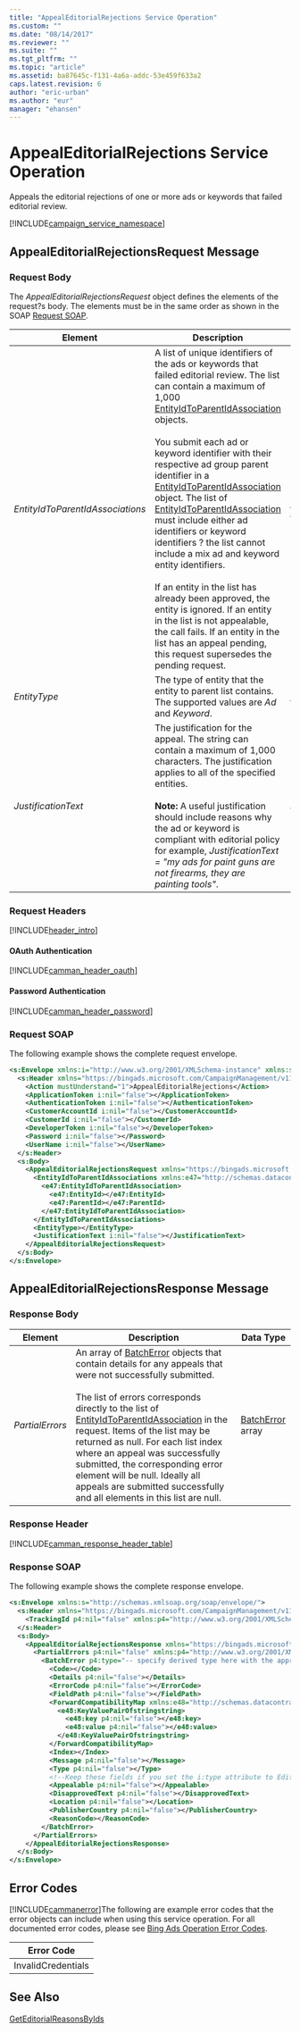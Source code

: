 ```yaml
---
title: "AppealEditorialRejections Service Operation"
ms.custom: ""
ms.date: "08/14/2017"
ms.reviewer: ""
ms.suite: ""
ms.tgt_pltfrm: ""
ms.topic: "article"
ms.assetid: ba87645c-f131-4a6a-addc-53e459f633a2
caps.latest.revision: 6
author: "eric-urban"
ms.author: "eur"
manager: "ehansen"
---
```

# AppealEditorialRejections Service Operation
Appeals the editorial rejections of one or more ads or keywords that failed editorial review.

[!INCLUDE[campaign_service_namespace](../campaign-api/includes/campaign-service-namespace.md)]

## <a name="request"></a>AppealEditorialRejectionsRequest Message

### Request Body
The *AppealEditorialRejectionsRequest* object defines the elements of the request?s body. The elements must be in the same order as shown in the SOAP [Request SOAP](#request_soap).

|Element|Description|Data Type|
|-----------|---------------|-------------|
|*EntityIdToParentIdAssociations*|A list of unique identifiers of the ads or keywords that failed editorial review. The list can contain a maximum of 1,000 [EntityIdToParentIdAssociation](../campaign-api/entityidtoparentidassociation-data-object.md) objects.<br /><br />You submit each ad or keyword identifier with their respective ad group parent identifier in a [EntityIdToParentIdAssociation](../campaign-api/entityidtoparentidassociation-data-object.md) object. The list of [EntityIdToParentIdAssociation](../campaign-api/entityidtoparentidassociation-data-object.md) must include either ad identifiers or keyword identifiers ? the list cannot include a mix ad and keyword entity identifiers.<br /><br />If an entity in the list has already been approved, the entity is ignored. If an entity in the list is not appealable, the call fails. If an entity in the list has an appeal pending, this request supersedes the pending request.|[EntityIdToParentIdAssociation](../campaign-api/entityidtoparentidassociation-data-object.md) array|
|*EntityType*|The type of entity that the entity to parent list contains. The supported values are *Ad* and *Keyword*.|[EntityType](../campaign-api/entitytype-value-set.md)|
|*JustificationText*|The justification for the appeal. The string can contain a maximum of 1,000 characters. The justification applies to all of the specified entities.<br /><br />**Note:** A useful justification should include reasons why the ad or keyword is compliant with editorial policy for example, *JustificationText = "my ads for paint guns are not firearms, they are painting tools"*.|*string*|

### Request Headers
[!INCLUDE[header_intro](../campaign-api/includes/header-intro.md)]
#### OAuth Authentication
[!INCLUDE[camman_header_oauth](../campaign-api/includes/camman-header-oauth.md)]
#### Password Authentication
[!INCLUDE[camman_header_password](../campaign-api/includes/camman-header-password.md)]
### <a name="request_soap"></a>Request SOAP
The following example shows the complete request envelope.

```xml
<s:Envelope xmlns:i="http://www.w3.org/2001/XMLSchema-instance" xmlns:s="http://schemas.xmlsoap.org/soap/envelope/">
  <s:Header xmlns="https://bingads.microsoft.com/CampaignManagement/v11">
    <Action mustUnderstand="1">AppealEditorialRejections</Action>
    <ApplicationToken i:nil="false"></ApplicationToken>
    <AuthenticationToken i:nil="false"></AuthenticationToken>
    <CustomerAccountId i:nil="false"></CustomerAccountId>
    <CustomerId i:nil="false"></CustomerId>
    <DeveloperToken i:nil="false"></DeveloperToken>
    <Password i:nil="false"></Password>
    <UserName i:nil="false"></UserName>
  </s:Header>
  <s:Body>
    <AppealEditorialRejectionsRequest xmlns="https://bingads.microsoft.com/CampaignManagement/v11">
      <EntityIdToParentIdAssociations xmlns:e47="http://schemas.datacontract.org/2004/07/Microsoft.AdCenter.Advertiser.CampaignManagement.Api.DataContracts.V11" i:nil="false">
        <e47:EntityIdToParentIdAssociation>
          <e47:EntityId></e47:EntityId>
          <e47:ParentId></e47:ParentId>
        </e47:EntityIdToParentIdAssociation>
      </EntityIdToParentIdAssociations>
      <EntityType></EntityType>
      <JustificationText i:nil="false"></JustificationText>
    </AppealEditorialRejectionsRequest>
  </s:Body>
</s:Envelope>
```

## <a name="response"></a>AppealEditorialRejectionsResponse Message

### <a name="Body_Elements"></a>Response Body

|Element|Description|Data Type|
|-----------|---------------|-------------|
|*PartialErrors*|An array of [BatchError](../campaign-api/batcherror-data-object.md) objects that contain details for any appeals that were not successfully submitted.<br /><br />The list of errors corresponds directly to the list of [EntityIdToParentIdAssociation](../campaign-api/entityidtoparentidassociation-data-object.md) in the request. Items of the list may be returned as null. For each list index where an appeal was successfully submitted, the corresponding error element will be null. Ideally all appeals are submitted successfully and all elements in this list are null.|[BatchError](../campaign-api/batcherror-data-object.md) array|

### <a name="Header_Elements"></a>Response Header
[!INCLUDE[camman_response_header_table](../campaign-api/includes/camman-response-header-table.md)]
### Response SOAP
The following example shows the complete response envelope.

```xml
<s:Envelope xmlns:s="http://schemas.xmlsoap.org/soap/envelope/">
  <s:Header xmlns="https://bingads.microsoft.com/CampaignManagement/v11">
    <TrackingId p4:nil="false" xmlns:p4="http://www.w3.org/2001/XMLSchema-instance"></TrackingId>
  </s:Header>
  <s:Body>
    <AppealEditorialRejectionsResponse xmlns="https://bingads.microsoft.com/CampaignManagement/v11">
      <PartialErrors p4:nil="false" xmlns:p4="http://www.w3.org/2001/XMLSchema-instance">
        <BatchError p4:type="-- specify derived type here with the appropriate prefix --">
          <Code></Code>
          <Details p4:nil="false"></Details>
          <ErrorCode p4:nil="false"></ErrorCode>
          <FieldPath p4:nil="false"></FieldPath>
          <ForwardCompatibilityMap xmlns:e48="http://schemas.datacontract.org/2004/07/System.Collections.Generic" p4:nil="false">
            <e48:KeyValuePairOfstringstring>
              <e48:key p4:nil="false"></e48:key>
              <e48:value p4:nil="false"></e48:value>
            </e48:KeyValuePairOfstringstring>
          </ForwardCompatibilityMap>
          <Index></Index>
          <Message p4:nil="false"></Message>
          <Type p4:nil="false"></Type>
          <!--Keep these fields if you set the i:type attribute to EditorialError-->
          <Appealable p4:nil="false"></Appealable>
          <DisapprovedText p4:nil="false"></DisapprovedText>
          <Location p4:nil="false"></Location>
          <PublisherCountry p4:nil="false"></PublisherCountry>
          <ReasonCode></ReasonCode>
        </BatchError>
      </PartialErrors>
    </AppealEditorialRejectionsResponse>
  </s:Body>
</s:Envelope>
```

## <a name="errors"></a>Error Codes
[!INCLUDE[cammanerror](../campaign-api/includes/cammanerror.md)]The following are example  error codes that the error objects can include when using this service operation. For all documented error codes, please see [Bing Ads Operation Error Codes](http://go.microsoft.com/fwlink/?LinkId=511884).

|Error Code|
|--------------|
|InvalidCredentials|

## See Also
[GetEditorialReasonsByIds](../campaign-api/geteditorialreasonsbyids-service-operation.md)

